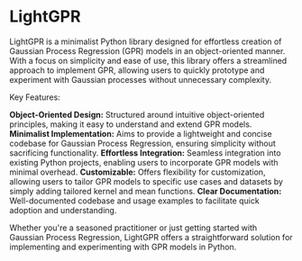 # LightGPR
LightGPR is a minimalist Python library designed for effortless creation of Gaussian Process Regression (GPR) models in an object-oriented manner. With a focus on simplicity and ease of use, this library offers a streamlined approach to implement GPR, allowing users to quickly prototype and experiment with Gaussian processes without unnecessary complexity.

Key Features:

**Object-Oriented Design:** Structured around intuitive object-oriented principles, making it easy to understand and extend GPR models.
**Minimalist Implementation:** Aims to provide a lightweight and concise codebase for Gaussian Process Regression, ensuring simplicity without sacrificing functionality.
**Effortless Integration:** Seamless integration into existing Python projects, enabling users to incorporate GPR models with minimal overhead.
**Customizable:** Offers flexibility for customization, allowing users to tailor GPR models to specific use cases and datasets by simply adding tailored kernel and mean functions.
**Clear Documentation:** Well-documented codebase and usage examples to facilitate quick adoption and understanding.

Whether you're a seasoned practitioner or just getting started with Gaussian Process Regression, LightGPR offers a straightforward solution for implementing and experimenting with GPR models in Python.
